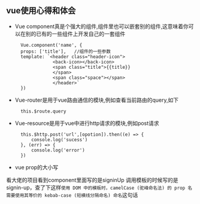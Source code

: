 ## vue使用心得和体会

+ Vue component真是个强大的组件,组件里也可以嵌套别的组件,这意味着你可以在别的已有的一些组件上开发自己的一套组件

        Vue.component('name', {
        props: ['title'],   //组件的一些参数
        template: `<header class="header-icon">
                    <back-icon></back-icon>
                    <span class="title">{{title}}
                    </span>
                    <span class="space"></span>
                    </header>`
        })

+ Vue-router是用于vue路由通信的模块,例如查看当前路由的query,如下

        this.$route.query
+ Vue-resource是用于vue中进行http请求的模块,例如post请求

        this.$http.post('url',[opotion]).then((e) => {
            console.log('sucess')
        }, (err) => {
            console.log('error')
        })
        
+ vue prop的大小写

看大佬的项目看到component里面写的是signinUp 调用模板的时候写的是signin-up，查了下这样`使用 DOM 中的模板时，camelCase (驼峰命名法) 的 prop 名需要使用其等价的 kebab-case (短横线分隔命名) 命名`这句话

